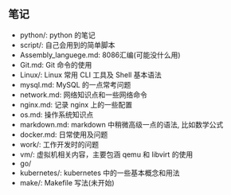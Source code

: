 ## 笔记

* python/: python 的笔记
* script/: 自己会用到的简单脚本
* Assembly_languege.md: 8086汇编(可能没什么用)
* Git.md: Git 命令的使用
* Linux/: Linux 常用 CLI 工具及 Shell 基本语法
* mysql.md: MySQL 的一点常考问题
* network.md: 网络知识点和一些网络命令
* nginx.md: 记录 nginx 上的一些配置
* os.md: 操作系统知识点
* markdown.md: markdown 中稍微高级一点的语法, 比如数学公式
* docker.md: 日常使用及问题
* work/: 工作开发时的问题
* vm/: 虚拟机相关内容，主要包涵 qemu 和 libvirt 的使用
* go/
* kubernetes/: kubernetes 中的一些基本概念和用法
* make/: Makefile 写法(未开始)

